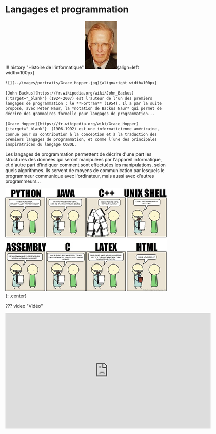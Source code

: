 # Langages et programmation

!!! history "Histoire de l'informatique"
    ![](../images/portraits/John_Backus.jpg){align=left width=100px} 

    ![](../images/portraits/Grace_Hopper.jpg){align=right width=100px} 

    [John Backus](https://fr.wikipedia.org/wiki/John_Backus){:target="_blank"} (1924-2007) est l'auteur de l'un des premiers langages de programmation : le **Fortran** (1954). Il a par la suite proposé, avec Peter Naur, la *notation de Backus Naur* qui permet de décrire des grammaires formelle pour langages de programmation...

    [Grace Hopper](https://fr.wikipedia.org/wiki/Grace_Hopper){:target="_blank"}  (1906-1992) est une informaticienne américaine, connue pour sa contribution à la conception et à la traduction des premiers langages de programmation, et comme l’une des principales inspiratrices du langage COBOL.



Les langages de programmation permettent de décrire d'une part les structures des données qui seront manipulées par l'appareil informatique, et d'autre part d'indiquer comment sont effectuées les manipulations, selon quels algorithmes. Ils servent de moyens de communication par lesquels le programmeur communique avec l'ordinateur, mais aussi avec d'autres programmeurs...

![](../images/programming-languages.jpg){: .center}


??? video "Vidéo"
    <p align="center">
    <iframe width="640" height="360" src="https://www.youtube.com/embed/Og847HVwRSI" title="YouTube video player" frameborder="0" allow="accelerometer; autoplay; clipboard-write; encrypted-media; gyroscope; picture-in-picture" allowfullscreen></iframe>
    </p>